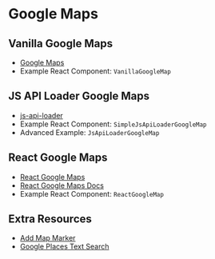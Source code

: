 # Google Maps

## Vanilla Google Maps

- [Google Maps](https://developers.google.com/maps/documentation/javascript/adding-a-google-map)
- Example React Component: `VanillaGoogleMap`

## JS API Loader Google Maps

- [js-api-loader](https://github.com/googlemaps/js-api-loader)
- Example React Component: `SimpleJsApiLoaderGoogleMap`
- Advanced Example: `JsApiLoaderGoogleMap`

## React Google Maps

- [React Google Maps](https://github.com/tomchentw/react-google-maps)
- [React Google Maps Docs](https://tomchentw.github.io/react-google-maps/)
- Example React Component: `ReactGoogleMap`

<!-- ## React Wrapper

- [React Wrapper Google Map](https://developers.google.com/maps/documentation/javascript/react-map)
- [React Wrapper](https://github.com/googlemaps/react-wrapper)
- Example React Component: `ReactWrapper` -->

## Extra Resources

- [Add Map Marker](https://developers.google.com/maps/documentation/javascript/markers#add)
- [Google Places Text Search](https://developers.google.com/maps/documentation/javascript/places#TextSearchRequests)
